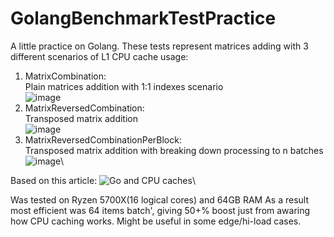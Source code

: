 # GolangBenchmarkTestPractice
A little practice on Golang. These tests represent matrices adding with 3 different scenarios of L1 CPU cache usage:
1. MatrixCombination:\
   Plain matrices addition with 1:1 indexes scenario\
   ![image](https://github.com/koravel/GolangBenchmarkTestPractice/assets/26851016/7f272668-dc58-4701-b054-4061df831f99)
2. MatrixReversedCombination:\
   Transposed matrix addition\
   ![image](https://github.com/koravel/GolangBenchmarkTestPractice/assets/26851016/5b5e2d94-662d-4a53-9eb3-39c087e98ee2)
3. MatrixReversedCombinationPerBlock:\
   Transposed matrix addition with breaking down processing to n batches\
   ![image](https://github.com/koravel/GolangBenchmarkTestPractice/assets/26851016/e360b65d-5220-4d7f-b7d8-5f00f02cf3f9)\

Based on this article: ![Go and CPU caches](https://teivah.medium.com/go-and-cpu-caches-af5d32cc5592)\

Was tested on Ryzen 5700X(16 logical cores) and 64GB RAM
As a result most efficient was 64 items batch', giving 50+% boost just from awaring how CPU caching works.
Might be useful in some edge/hi-load cases.
